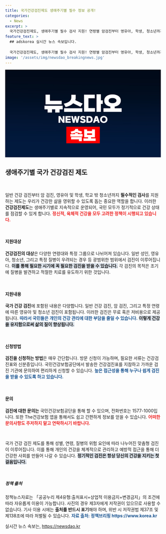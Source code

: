 ```yaml
---
title: 국가건강검진제도 생애주기별 필수 정보 공개!
categories:
  - News
excerpt: >
  국가건강검진제도, 생애주기별 필수 검사 지원! 연령별 암검진부터 영유아, 학생, 청소년까지 모두를 위한 건강 관리가 시작됩니다. 자세한 신청 방법과 혜택을 확인해보세요!
feature_text: >
  ## adskorea 실시간 뉴스 속보입니다.

  국가건강검진제도, 생애주기별 필수 검사 지원! 연령별 암검진부터 영유아, 학생, 청소년까지 모두를 위한 건강 관리가 시작됩니다. 자세한 신청 방법과 혜택을 확인해보세요!
image: '/assets/img/newsdao_breakingnews.jpg'
---
```


<p><img src="/assets/img/newsdao_breakingnews.jpg" alt="adskorea 속보" /></p>

<h2 data-ke-size="size26">생애주기별 국가 건강검진 제도</h2>

<p data-ke-size="size16">&nbsp;</p>

<p>일반 건강 검진부터 암 검진, 영유아 및 학생, 학교 밖 청소년까지 <strong>필수적인 검사</strong>를 지원하는 제도는 우리가 건강한 삶을 영위할 수 있도록 돕는 중요한 역할을 합니다. 이러한 <b>건강검진제도</b>는 생애주기별로 지속적으로 운영되어, 국민 모두가 정기적으로 건강 상태를 점검할 수 있게 합니다. <b><span style="color: #ee2323;">정신적, 육체적 건강을 모두 고려한 정책이 시행되고 있습니다.</span></b></p>

<p data-ke-size="size16">&nbsp;</p>

<h4>지원대상</h4>

<p><b>건강검진의 대상</b>은 다양한 연령대와 특정 그룹으로 나뉘어져 있습니다. 일반 성인, 영유아, 청소년, 그리고 특정 질병이 우려되는 경우 등 광범위한 범위에서 검진이 이루어집니다. <b><span style="background-color: #21538527;">이를 통해 필요한 시기에 꼭 필요한 검진을 받을 수 있습니다.</span></b> 각 검진의 목적은 조기에 질병을 발견하고 적절한 치료를 유도하기 위한 것입니다. </p>

<p data-ke-size="size16">&nbsp;</p>

<h4>지원내용</h4>

<p><b>국가 건강 검진</b>에 포함된 내용은 다양합니다. 일반 건강 검진, 암 검진, 그리고 특정 연령에 따른 영유아 및 청소년 검진이 포함됩니다. 이러한 검진은 무료 혹은 저비용으로 제공됩니다. <b><span style="color: #1a5490;">따라서 국민들은 개인의 건강 관리에 대한 부담을 줄일 수 있습니다.</span></b> <b><span style="background-color: #21538527;">이렇게 건강을 유지함으로써 삶의 질이 향상됩니다.</span></b></p>

<p data-ke-size="size16">&nbsp;</p>

<h4>신청방법</h4>

<p><b>검진을 신청하는 방법</b>은 매우 간단합니다. 방문 신청이 가능하며, 필요한 서류는 건강검진표와 신분증입니다. 국민건강보험공단에서 발송한 건강검진표를 지참하고 가까운 검진 기관에 문의하여 편리하게 신청할 수 있습니다. <b><span style="color: #1a5490;">높은 접근성을 통해 누구나 쉽게 검진을 받을 수 있도록 하고 있습니다.</span></b></p>

<p data-ke-size="size16">&nbsp;</p>

<h4>문의</h4>

<p><b>검진에 대한 문의는</b> 국민건강보험공단을 통해 할 수 있으며, 전화번호는 1577-1000입니다. 또한 The건강보험 앱을 통해서도 쉽고 간편하게 정보를 얻을 수 있습니다. <b><span style="color: #ee2323;">어떠한 문의사항도 주저하지 말고 연락하시기 바랍니다.</span></b></p>

<p data-ke-size="size16">&nbsp;</p>

<p>국가 건강 검진 제도를 통해 성별, 연령, 질병의 위험 요인에 따라 나누어진 맞춤형 검진이 이루어집니다. 이를 통해 개인의 건강을 체계적으로 관리하고 예방적 접근을 통해 더 건강한 사회를 만들어 나갈 수 있습니다. <b><span style="background-color: #21538527;">정기적인 검진은 항상 당신의 건강을 지키는 첫걸음입니다.</span></b> </p>

<p data-ke-size="size16">&nbsp;</p>

<h5>정책 출처</h5>

<p>정책뉴스자료는 「공공누리 제4유형:출처표시+상업적 이용금지+변경금지」의 조건에 따라 자유롭게 이용이 가능합니다. 사진의 경우 제3자에게 저작권이 있으므로 사용할 수 없습니다. 기사 이용 시에는 <b>출처를 반드시 표기</b>해야 하며, 위반 시 저작권법 제37조 및 제138조에 따라 처벌될 수 있습니다. <b><span style="color: #1a5490;">자료 출처: 정책브리핑 https://www.korea.kr</span></b></p>
실시간 뉴스 속보는, <a href="https://newsdao.kr" rel="dofollow">https://newsdao.kr</a>


